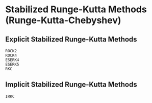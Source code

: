 # Stabilized Runge-Kutta Methods (Runge-Kutta-Chebyshev)

## Explicit Stabilized Runge-Kutta Methods

```@docs
ROCK2
ROCK4
ESERK4
ESERK5
RKC
```

## Implicit Stabilized Runge-Kutta Methods

```@docs
IRKC
```